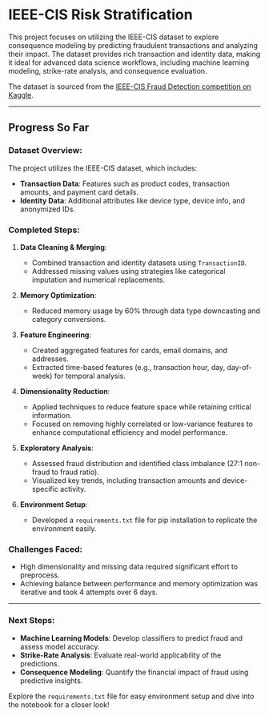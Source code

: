 # IEEE-CIS Risk Stratification

This project focuses on utilizing the IEEE-CIS dataset to explore consequence modeling by predicting fraudulent transactions and analyzing their impact. The dataset provides rich transaction and identity data, making it ideal for advanced data science workflows, including machine learning modeling, strike-rate analysis, and consequence evaluation.

The dataset is sourced from the [IEEE-CIS Fraud Detection competition on Kaggle](https://www.kaggle.com/competitions/ieee-fraud-detection/data).

---

## Progress So Far

### Dataset Overview:
The project utilizes the IEEE-CIS dataset, which includes:
- **Transaction Data**: Features such as product codes, transaction amounts, and payment card details.
- **Identity Data**: Additional attributes like device type, device info, and anonymized IDs.

### Completed Steps:
1. **Data Cleaning & Merging**:
   - Combined transaction and identity datasets using `TransactionID`.
   - Addressed missing values using strategies like categorical imputation and numerical replacements.

2. **Memory Optimization**:
   - Reduced memory usage by 60% through data type downcasting and category conversions.

3. **Feature Engineering**:
   - Created aggregated features for cards, email domains, and addresses.
   - Extracted time-based features (e.g., transaction hour, day, day-of-week) for temporal analysis.

4. **Dimensionality Reduction**:
   - Applied techniques to reduce feature space while retaining critical information.
   - Focused on removing highly correlated or low-variance features to enhance computational efficiency and model performance.

5. **Exploratory Analysis**:
   - Assessed fraud distribution and identified class imbalance (27:1 non-fraud to fraud ratio).
   - Visualized key trends, including transaction amounts and device-specific activity.

6. **Environment Setup**:
   - Developed a `requirements.txt` file for pip installation to replicate the environment easily.


### Challenges Faced:
- High dimensionality and missing data required significant effort to preprocess.
- Achieving balance between performance and memory optimization was iterative and took 4 attempts over 6 days.

---

### Next Steps:
- **Machine Learning Models**: Develop classifiers to predict fraud and assess model accuracy.
- **Strike-Rate Analysis**: Evaluate real-world applicability of the predictions.
- **Consequence Modeling**: Quantify the financial impact of fraud using predictive insights.

Explore the `requirements.txt` file for easy environment setup and dive into the notebook for a closer look!
